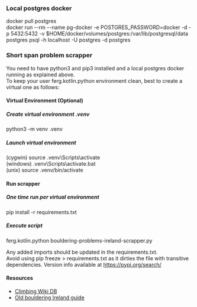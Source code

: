 ### Local postgres docker
docker pull postgres  
docker run --rm   --name pg-docker -e POSTGRES_PASSWORD=docker -d -p 5432:5432 -v $HOME/docker/volumes/postgres:/var/lib/postgresql/data  postgres
psql -h localhost -U postgres -d postgres

### Short span problem scrapper

You need to have python3 and pip3 installed and a local postgres docker running as explained above.  
To keep your user ferg.kotlin.python environment clean, best to create a virtual one as follows:

#### Virtual Environment (Optional)
##### Create virtual environment .venv
python3 -m venv .venv

##### Launch virtual environment  
(cygwin) source .venv\Scripts\activate  
(windows) .venv\Scripts\activate.bat  
(unix) source .venv/bin/activate  

#### Run scrapper
##### One time run per virtual environment  
pip install -r requirements.txt

##### Execute script  
ferg.kotlin.python bouldering-problems-ireland-scrapper.py

Any added imports should be updated in the requirements.txt.   
Avoid using pip freeze > requirements.txt as it dirties the file with transitive dependencies. 
Version info available at https://pypi.org/search/

#### Resources
* [Climbing Wiki DB](http://wiki.climbing.ie/index.php/Irish_Climbing_Route_Database)
* [Old bouldering Ireland guide](https://www.irishmountaineeringclub.org/wp-content/uploads/2017/06/Protrane-Old-Guide-Pages.pdf)